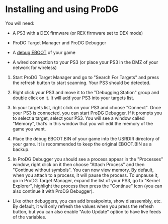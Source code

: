 # Installing and using ProDG

You will need:

* A PS3 with a DEX firmware (or REX firmware set to DEX mode)

* ProDG Target Manager and ProDG Debugger

* A [debug EBOOT](https://www.reddit.com/r/ps3homebrew/wiki/eboots) of your game

* A wired connection to your PS3 (or place your PS3 in the DMZ of your network for wireless)

1. Start ProDG Target Manager and go to "Search For Targets" and press the refresh button to start scanning. Your PS3 should be detected.

2. Right click your PS3 and move it to the "Debugging Station" group and double click on it. It will add your PS3 into your targets list.

3. In your targets list, right click on your PS3 and choose "Connect". Once your PS3 is connected, you can start ProDG Debugger. If it prompts you to select a target, select your PS3. You will see a window called "Memory", that’s in this window that you will edit the memory of the game you want.

4. Place the debug EBOOT.BIN of your game into the USRDIR directory of your game. It is recommended to keep the original EBOOT.BIN as a backup.

5. In ProDG Debugger you should see a process appear in the "Processes" window, right click on it then choose "Attach Process" and then "Continue without symbols". You can now view memory. By default, when you attach to a process, it will pause the process. To unpause it, go in ProDG Target Manager, expand the list of your PS3, go to "Kernel Explorer", highlight the process then press the "Continue" icon (you can also continue it with ProDG Debugger).

* Like other debuggers, you can add breakpoints, show disassembly, etc. By default, it will only refresh the values when you press the refresh button, but you can also enable "Auto Update" option to have live feeds of the variables.
